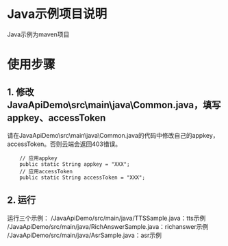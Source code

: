 # Java示例项目说明

Java示例为maven项目

# 使用步骤

## 1. 修改JavaApiDemo\src\main\java\Common.java，填写appkey、accessToken

请在JavaApiDemo\src\main\java\Common.java的代码中修改自己的appkey， accessToken。否则云端会返回403错误。
```
	// 应用appkey
    public static String appkey = "XXX";
    // 应用accessToken
    public static String accessToken = "XXX";

```


## 2. 运行

运行三个示例：
/JavaApiDemo/src/main/java/TTSSample.java：tts示例
/JavaApiDemo/src/main/java/RichAnswerSample.java：richanswer示例
/JavaApiDemo/src/main/java/AsrSample.java：asr示例
